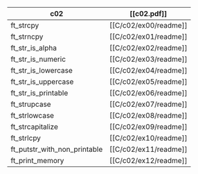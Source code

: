 
| c02                          | [[c02.pdf]]           |
| ---------------------------- | --------------------- |
| ft_strcpy                    | [[C/c02/ex00/readme]] |
| ft_strncpy                   | [[C/c02/ex01/readme]] |
| ft_str_is_alpha              | [[C/c02/ex02/readme]] |
| ft_str_is_numeric            | [[C/c02/ex03/readme]] |
| ft_str_is_lowercase          | [[C/c02/ex04/readme]] |
| ft_str_is_uppercase          | [[C/c02/ex05/readme]] |
| ft_str_is_printable          | [[C/c02/ex06/readme]] |
| ft_strupcase                 | [[C/c02/ex07/readme]] |
| ft_strlowcase                | [[C/c02/ex08/readme]] |
| ft_strcapitalize             | [[C/c02/ex09/readme]] |
| ft_strlcpy                   | [[C/c02/ex10/readme]] |
| ft_putstr_with_non_printable | [[C/c02/ex11/readme]] |
| ft_print_memory              | [[C/c02/ex12/readme]] |
